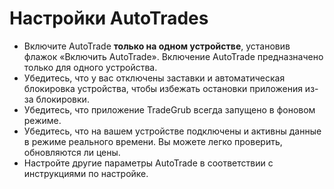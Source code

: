 # **Настройки AutoTrades**

- Включите AutoTrade **только на одном устройстве**, установив флажок «Включить AutoTrade». Включение AutoTrade предназначено только для одного устройства.
- Убедитесь, что у вас отключены заставки и автоматическая блокировка устройства, чтобы избежать остановки приложения из-за блокировки.
- Убедитесь, что приложение TradeGrub всегда запущено в фоновом режиме.
- Убедитесь, что на вашем устройстве подключены и активны данные в режиме реального времени. Вы можете легко проверить, обновляются ли цены.
- Настройте другие параметры AutoTrade в соответствии с инструкциями по настройке.

